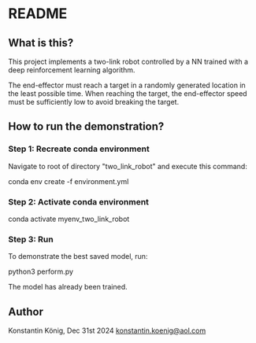 # README

## What is this?

This project implements a two-link robot controlled by a NN trained with a deep reinforcement learning algorithm. 

The end-effector must reach a target in a randomly generated location in the least possible time. When reaching the target, the end-effector speed must be sufficiently low to avoid breaking the target.

## How to run the demonstration?

### Step 1: Recreate conda environment
Navigate to root of directory "two_link_robot" and execute this command:

conda env create -f environment.yml

### Step 2: Activate conda environment

conda activate myenv_two_link_robot

### Step 3: Run
To demonstrate the best saved model, run: 

python3 perform.py

The model has already been trained.

## Author
Konstantin König, Dec 31st 2024
konstantin.koenig@aol.com